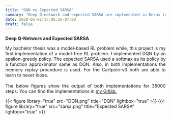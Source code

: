 ```yaml
---
title: "DQN vs Expected SARSA"
summary: "Deep Q-network and expected SARSA are implemented in Keras to solve the Cartpole problem"
date: 2020-05-01T17:06:16-07:00
draft: false
---
```

**Deep Q-Network and Expected SARSA**

<div style="text-align:justify">My bachelor thesis was a model-based RL problem while, this project is my first implementation of a model-free RL problem.
I implemented DQN by an epsilon-greedy policy. The expected SARSA used a softmax as its policy by a function approximator same as DQN. Also, in both implementations the memory replay procedure is used. For the Cartpole-v0 both are able to learn to never loose.</div>
<br>
<div style="text-align:justify">The below figures show the output of both implementations for 35000 steps. You can find the implementations in <a href="https://gitlab.com/hosh/master/-/tree/master/Cartpole-DQN">my Gitlab.</a></div>




{{< figure library="true" src="DQN.png" title="DQN" lightbox="true" >}}
{{< figure library="true" src="sarsa.png" title="Expected SARSA" lightbox="true" >}}
